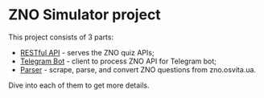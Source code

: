 ZNO Simulator project
=======================

This project consists of 3 parts:
* [RESTful API](/api) - serves the ZNO quiz APIs;
* [Telegram Bot](/bot) - client to process ZNO API for Telegram bot;
* [Parser](/content) - scrape, parse, and convert ZNO questions from zno.osvita.ua.

Dive into each of them to get more details.
